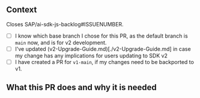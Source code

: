 ## Context

Closes SAP/ai-sdk-js-backlog#ISSUENUMBER.

- [ ] I know which base branch I chose for this PR, as the default branch is `main` now, and is for v2 development.
- [ ] I've updated (v2-Upgrade-Guide.md)[./v2-Upgrade-Guide.md] in case my change has any implications for users updating to SDK v2
- [ ] I have created a PR for `v1-main`, if my changes need to be backported to v1.

## What this PR does and why it is needed

<!-- Please provide a description summarizing your changes and their rationale -->
